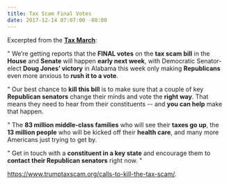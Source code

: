 ```yaml
---
title: Tax Scam Final Votes
date: 2017-12-14 07:07:00 -08:00
---
```


Excerpted from the [**Tax March**](https://taxmarch.org/):

"  We’re getting reports that the **FINAL votes** on the **tax scam bill** in the **House** and **Senate** will happen **early next week**, with Democratic Senator-elect **Doug Jones’ victory** in Alabama this week only making **Republicans** even more anxious to **rush it to a vote**.

"  Our best chance to **kill this bill** is to make sure that a couple of key **Republican senators** change their minds and vote the **right way**. That means they need to hear from their constituents -- and **you can help** make that happen.

"  The **83 million middle-class families** who will see their **taxes go up**, the **13 million people** who will be kicked off their **health care**, and many more Americans just trying to get by.

"  Get in touch with a **constituent in a key state** and encourage them to **contact their Republican senators** right now.  "

https://www.trumptaxscam.org/calls-to-kill-the-tax-scam/.